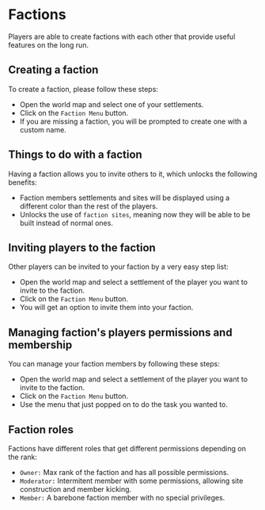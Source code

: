 # Factions
Players are able to create factions with each other that provide useful features on the long run.

## Creating a faction
To create a faction, please follow these steps:
* Open the world map and select one of your settlements.
* Click on the `Faction Menu` button.
* If you are missing a faction, you will be prompted to create one with a custom name.

## Things to do with a faction
Having a faction allows you to invite others to it, which unlocks the following benefits:
* Faction members settlements and sites will be displayed using a different color than the rest of the players.
* Unlocks the use of `faction sites`, meaning now they will be able to be built instead of normal ones.

## Inviting players to the faction
Other players can be invited to your faction by a very easy step list:
* Open the world map and select a settlement of the player you want to invite to the faction.
* Click on the `Faction Menu` button.
* You will get an option to invite them into your faction.

## Managing faction's players permissions and membership
You can manage your faction members by following these steps:
* Open the world map and select a settlement of the player you want to invite to the faction.
* Click on the `Faction Menu` button.
* Use the menu that just popped on to do the task you wanted to.

## Faction roles
Factions have different roles that get different permissions depending on the rank:
* `Owner:` Max rank of the faction and has all possible permissions.
* `Moderator:` Intermitent member with some permissions, allowing site construction and member kicking.
* `Member:` A barebone faction member with no special privileges.
